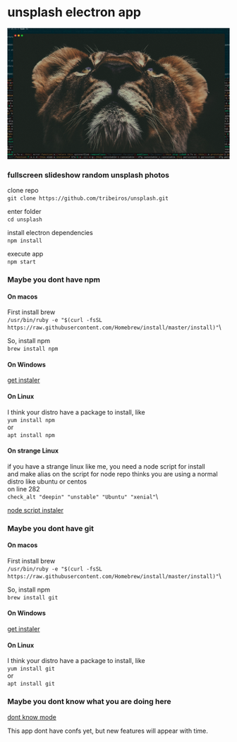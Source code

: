# unsplash electron app

![unsplash app](https://raw.githubusercontent.com/tribeiros/unsplash/master/unsplash.png)


### fullscreen slideshow random unsplash photos

clone repo\
`git clone https://github.com/tribeiros/unsplash.git`

enter folder\
`cd unsplash`

install electron dependencies\
`npm install`

execute app\
`npm start`

### Maybe you dont have npm

#### On macos
First install brew\
`/usr/bin/ruby -e "$(curl -fsSL https://raw.githubusercontent.com/Homebrew/install/master/install)"`\

So, install npm\
`brew install npm`

#### On Windows
[get instaler](https://nodejs.org/en/download/)

#### On Linux
I think your distro have a package to install, like\
`yum install npm`\
or\
`apt install npm`

#### On strange Linux
if you have a strange linux like me, you need a node script for install\
and make alias on the script for node repo thinks you are using a normal distro like ubuntu or centos\
on line 282\
`check_alt "deepin" "unstable" "Ubuntu" "xenial"`\

[node script instaler](https://raw.githubusercontent.com/tribeiros/unsplash/master/nodeinstall.sh)

### Maybe you dont have git

#### On macos
First install brew\
`/usr/bin/ruby -e "$(curl -fsSL https://raw.githubusercontent.com/Homebrew/install/master/install)"`\

So, install npm\
`brew install git`

#### On Windows
[get instaler](https://git-scm.com/download/win)

#### On Linux
I think your distro have a package to install, like\
`yum install git`\
or\
`apt install git`

### Maybe you dont know what you are doing here
[dont know mode](http://caosfera.com.br)


This app dont have confs yet, but new features will appear with time. 


